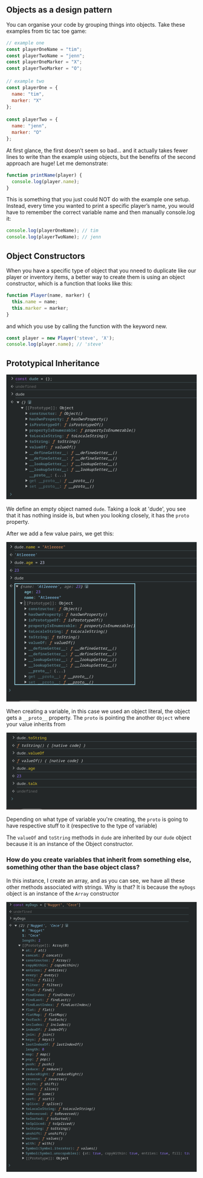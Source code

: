 ## Objects as a design pattern

You can organise your code by grouping things into objects. Take these examples from tic tac toe game:

```javascript
// example one
const playerOneName = "tim";
const playerTwoName = "jenn";
const playerOneMarker = "X";
const playerTwoMarker = "O";

// example two
const playerOne = {
  name: "tim",
  marker: "X"
};

const playerTwo = {
  name: "jenn",
  marker: "O"
};

```

At first glance, the first doesn’t seem so bad… and it actually takes fewer lines to write than the example using objects, but the benefits of the second approach are huge! Let me demonstrate:

```javascript
function printName(player) {
  console.log(player.name);
}
```

This is something that you just could NOT do with the example one setup. Instead, every time you wanted to print a specific player’s name, you would have to remember the correct variable name and then manually console.log it:

```javascript
console.log(playerOneName); // tim
console.log(playerTwoName); // jenn
```

## Object Constructors

When you have a specific type of object that you nneed to duplicate like our player or inventory items, a better way to create them is using an object constructor, which is a function that looks like this:

```javascript
function Player(name, marker) {
  this.name = name;
  this.marker = marker;
}
```

and which you use by calling the function with the keyword new.

```javascript
const player = new Player('steve', 'X');
console.log(player.name); // 'steve'
```

## Prototypical Inheritance

<img src="images/proto.png">

We define an empty object named `dude`. Taking a look at 'dude', you see that it has nothing inside is, but when you looking closely, it has the `proto` property.

After we add a few value pairs, we get this:

<img src="images/add-few-properties.png">


When creating a variable, in this case we used an object literal, the object gets a `__proto__` property. The `proto` is pointing the another `Object` where your value inherits from

<img src="images/look.png">

Depending on what type of variable you're creating, the `proto` is going to have respective stuff to it (respective to the type of variable)

The `valueOf` and `toString` methods in `dude` are inherited by our `dude` object because it is an instance of the Object constructor.

### How do you create variables that inherit from something else, something other than the base object class?

In this instance, I create an array, and as you can see, we have all these other methods associated with strings. Why is that? It is because the `myDogs` object is an instance of the `Array` constructor

<img src="images/myDogs.png">



